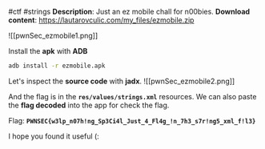 #ctf #strings 
**Description**: Just an ez mobile chall for n00bies.
**Download content**: https://lautarovculic.com/my_files/ezmobile.zip

![[pwnSec_ezmobile1.png]]

Install the **apk** with **ADB**
```bash
adb install -r ezmobile.apk
```

Let's inspect the **source code** with **jadx**.
![[pwnSec_ezmobile2.png]]

And the flag is in the **`res/values/strings.xml`** resources.
We can also paste the **flag decoded** into the app for check the flag.

Flag: **`PWNSEC{w3lp_n07h!ng_Sp3Ci4l_Just_4_Fl4g_!n_7h3_s7r!ng5_xml_f!l3}`**

I hope you found it useful (: